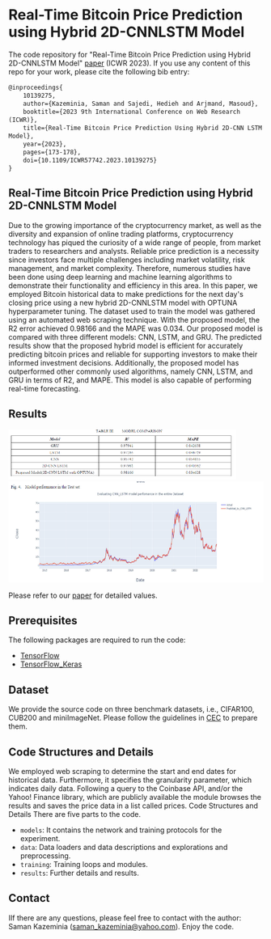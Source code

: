 # Real-Time Bitcoin Price Prediction using Hybrid 2D-CNNLSTM Model

The code repository for "Real-Time Bitcoin Price Prediction using Hybrid 2D-CNNLSTM Model" [paper](https://ieeexplore.ieee.org/abstract/document/10139275/) (ICWR 2023). If you use any content of this repo for your work, please cite the following bib entry:
  
    @inproceedings{
        10139275,
        author={Kazeminia, Saman and Sajedi, Hedieh and Arjmand, Masoud},
        booktitle={2023 9th International Conference on Web Research (ICWR)}, 
        title={Real-Time Bitcoin Price Prediction Using Hybrid 2D-CNN LSTM Model}, 
        year={2023},
        pages={173-178},
        doi={10.1109/ICWR57742.2023.10139275}
    }


## Real-Time Bitcoin Price Prediction using Hybrid 2D-CNNLSTM Model

Due to the growing importance of the cryptocurrency market, as well as the diversity and expansion of online trading platforms, cryptocurrency technology has piqued the curiosity of a wide range of people, from market traders to researchers and analysts. Reliable price prediction is a necessity since investors face multiple challenges including market volatility, risk management, and market complexity. Therefore, numerous studies have been done using deep learning and machine learning algorithms to demonstrate their functionality and efficiency in this area. In this paper, we employed Bitcoin historical data to make predictions for the next day's closing price using a new hybrid 2D-CNNLSTM model with OPTUNA hyperparameter tuning. The dataset used to train the model was gathered using an automated web scraping technique. With the proposed model, the R2 error achieved 0.98166 and the MAPE was 0.034. Our proposed model is compared with three different models: CNN, LSTM, and GRU. The predicted results show that the proposed hybrid model is efficient for accurately predicting bitcoin prices and reliable for supporting investors to make their informed investment decisions. Additionally, the proposed model has outperformed other commonly used algorithms, namely CNN, LSTM, and GRU in terms of R2, and MAPE. This model is also capable of performing real-time forecasting.


## Results
<img src='results/tbl3.png' style="align-self: center" width='450' height='100'>
<img src='results/fig4.png' width='900' height='200'>

Please refer to our [paper](https://ieeexplore.ieee.org/abstract/document/10139275/) for detailed values.

## Prerequisites

The following packages are required to run the code:

- [TensorFlow](https://www.tensorflow.org/resources/libraries-extensions)
- [TensorFlow_Keras](https://www.tensorflow.org/guide/keras)



## Dataset
We provide the source code on three benchmark datasets, i.e., CIFAR100, CUB200 and miniImageNet. Please follow the guidelines in [CEC](https://github.com/icoz69/CEC-CVPR2021) to prepare them.


## Code Structures and Details
We employed web scraping to determine the start and end dates for historical data. Furthermore, it specifies the granularity parameter, which indicates daily data. Following a query to the Coinbase API, and/or the Yahoo! Finance library, which are publicly available the module browses the results and saves the price data in a list called prices. 
Code Structures and Details
There are five parts to the code.
  - `models`: It contains the network and training protocols for the experiment.
  - `data`: Data loaders and data descriptions and explorations and preprocessing.
  - `training`: Training loops and modules.
  - `results`: Further details and results.

    
## Contact 
IIf there are any questions, please feel free to contact with the author: Saman Kazeminia (saman_kazeminia@yahoo.com). Enjoy the code.



